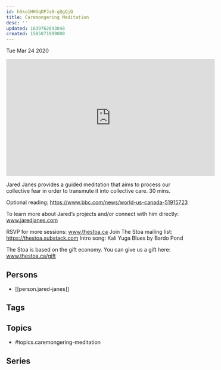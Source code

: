 ```yaml
---
id: hSko1HHGqDPJa8-gQgQjQ
title: Caremongering Meditation
desc: ''
updated: 1639762693848
created: 1585071999000
---
```





Tue Mar 24 2020

<iframe width="560" height="315" src="https://www.youtube.com/embed/IUcmQOfu2fc" title="Caremongering Meditation w/ Jared Janes" frameborder="0" allow="accelerometer; autoplay; clipboard-write; encrypted-media; gyroscope; picture-in-picture" allowfullscreen ></iframe>

Jared Janes provides a guided meditation that aims to process our collective fear in order to transmute it into collective care. 30 mins. 

Optional reading: https://www.bbc.com/news/world-us-canada-51915723

To learn more about Jared’s projects and/or connect with him directly: www.jaredjanes.com

RSVP for more sessions: www.thestoa.ca
Join The Stoa mailing list: https://thestoa.substack.com
Intro song: Kali Yuga Blues by Bardo Pond

The Stoa is based on the gift economy. You can give us a gift here: www.thestoa.ca/gift

## Persons

- [[person.jared-janes]]

## Tags



## Topics

- #topics.caremongering-meditation

## Series



